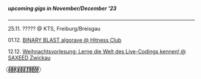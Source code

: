 ##### upcoming gigs in November/December '23

---

25.11. ????? @ KTS, Freiburg/Breisgau

01.12. [BINARY BLAST algorave @ Hitness Club](http://binaryblast.glitch.me)

12.12. [Weihnachtsvorlesung: Lerne die Welt des Live-Codings kennen! @ SAXEED Zwickau](https://www.saxeed.net/veranstaltungen/saxeed-weihnachtsvorlesung-2/)

𝑠̥̊⃝𝑒̥̊⃝𝑒̥̊⃝ 𝑦̥̊⃝𝑜̥̊⃝𝑢̥̊⃝ 𝑡̥̊⃝ℎ̥̊⃝𝑒̥̊⃝𝑟̥̊⃝𝑒̥̊⃝
